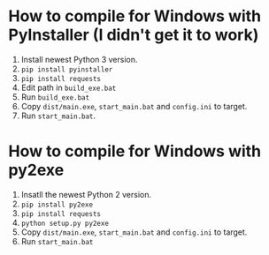 # How to compile for Windows with PyInstaller (I didn't get it to work)

1. Install newest Python 3 version.
2. `pip install pyinstaller`
3. `pip install requests`
4. Edit path in `build_exe.bat`
5. Run `build_exe.bat`
6. Copy `dist/main.exe`, `start_main.bat` and `config.ini` to target.
7. Run `start_main.bat`.

# How to compile for Windows with py2exe
1. Insatll the newest Python 2 version.
2. `pip install py2exe`
3. `pip install requests`
4. `python setup.py py2exe`
5. Copy `dist/main.exe`, `start_main.bat` and `config.ini` to target.
6. Run `start_main.bat`
